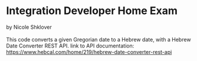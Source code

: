 ﻿# Integration Developer Home Exam

by Nicole Shklover<br><br>
This code converts a given Gregorian date to a Hebrew date, with a Hebrew Date Converter REST API.
link to API documentation: https://www.hebcal.com/home/219/hebrew-date-converter-rest-api
